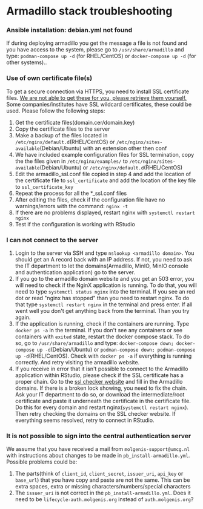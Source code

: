 # Armadillo stack troubleshooting

### Ansible installation: debian.yml not found
If during deploying armadillo you get the message a file is not found and you have access to the system, please go to `/usr/share/armadillo` and type: `podman-compose up -d` (for RHEL/CentOS) or `docker-compose up -d` (for other systems)..

### Use of own certificate file(s)
To get a secure connection via HTTPS, you need to install SSL certificate files. <ins>We are not able to get these for you, please retrieve them yourself.</ins> Some companies/institutes have SSL wildcard certificates, these could be used. Please follow the following steps:
1. Get the certificate files(domain.cer/domain.key)
2. Copy the certificate files to the server
3. Make a backup of the files located in `/etc/nginx/default.d`(RHEL/CentOS) or `/etc/nginx/sites-available`(Debian/Ubuntu) with an extension other then conf
4. We have included example configuration files for SSL termination, copy the the files given in `/etc/nginx/examples/` to `/etc/nginx/sites-available`(Debian/Ubuntu) or `/etc/nginx/default.d`(RHEL/CentOS)
5. Edit the armadillo_ssl.conf file copied in step 4 and add the location of the certificate file to `ssl_certificate` and add the location of the key file to `ssl_certificate_key`
6. Repeat the process for all the *_ssl.conf files
7. After editing the files, check if the configuration file have no warnings/errors with the command: `nginx -t`
8. If there are no problems displayed, restart nginx with `systemctl restart nginx`
9. Test if the configuration is working with RStudio

### I can not connect to the server
1. Login to the server via SSH and type `nslookup <armadillo domain>`. You should get an A record back with an IP address. If not, you need to ask the IT department to let the domains(Armadillo, MinIO, MinIO console and authentication application) go to the server.
2. If you go to the armadillo domain website and you get an 503 error, you will need to check if the NginX application is running. To do that, you will need to type `systemctl status nginx` into the terminal. If you see an red dot or read "nginx has stopped" than you need to restart nginx. To do that type `systemctl restart nginx` in the terminal and press enter. If all went well you don't get anything back from the terminal. Than you try again.
3. If the application is running, check if the containers are running. Type `docker ps -a` in the terminal. If you don't see any containers or see containers with `exited` state, restart the docker compose stack. To do so, go to `/usr/share/armadillo` and type: `docker-compose down; docker-compose up -d`(Debian/Ubuntu) or `podman-compose down; podman-compose up -d`(RHEL/CentOS). Check with `docker ps -a` if everything is running correctly. And retry visiting the armadillo website.
4. If you receive in error that it isn't possible to connect to the Armadillo application within RStudio, please check if the SSL certificate has a proper chain. Go to the [ssl checker website](https://www.sslshopper.com/ssl-checker.html) and fill in the Armadillo domains. If there is a broken lock showing, you need to fix the chain. Ask your IT department to do so, or download the intermediate/root certificate and paste it underneath the certificate in the certificate file. Do this for every domain and restart nginx(`systemctl restart nginx`). Then retry checking the domains on the SSL checker website. If everything seems resolved, retry to connect in RStudio.

### It is not possible to sign into the central authentication server
We assume that you have received a mail from `molgenis-support@umcg.nl` with instructions about changes to be made in `pb_install-armadillo.yml`. Possible problems could be:
1. The parts(think of `client_id`, `client_secret`, `issuer_uri`, `api_key` or `base_url`) that you have copy and paste are not the same. This can be extra spaces, extra or missing characters/numbers/special characters
2. The `issuer_uri` is not correct in the `pb_install-armadillo.yml`. Does it need to be `lifecycle-auth.molgenis.org` instead of `auth.molgenis.org`?
